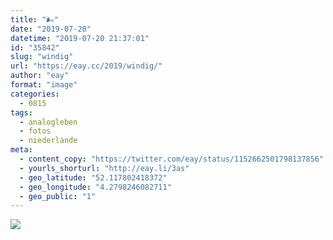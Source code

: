 ```yaml
---
title: "🌬"
date: "2019-07-20"
datetime: "2019-07-20 21:37:01"
id: "35842"
slug: "windig"
url: "https://eay.cc/2019/windig/"
author: "eay"
format: "image"
categories:
  - 0815
tags:
  - analogleben
  - fotos
  - niederlande
meta:
  - content_copy: "https://twitter.com/eay/status/1152662501798137856"
  - yourls_shorturl: "http://eay.li/3as"
  - geo_latitude: "52.117802418372"
  - geo_longitude: "4.2798246082711"
  - geo_public: "1"
---
```


![](https://eay.cc/uploads/2019/wind.gif)
